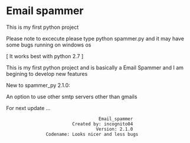 # Email spammer
This is my first python project

Please note to excecute please type python spammer.py
and it may have some bugs running on windows os

[ It works best with python 2.7 ]
 
This is my first python project and is basically a Email Spammer 
and I am begining to develop new features

New to spammer_py 2.1.0:

An option to use other smtp servers other than gmails

For next update ...

                                       Email_spammer		   
                             Created by: incognito04               
                                      Version: 2.1.0           
                   Codename: Looks nicer and less bugs    
